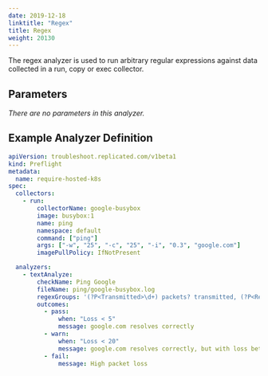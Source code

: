 ```yaml
---
date: 2019-12-18
linktitle: "Regex"
title: Regex
weight: 20130
---
```


The regex analyzer is used to run arbitrary regular expressions against data collected in a run, copy or exec collector.

## Parameters

*There are no parameters in this analyzer.*

## Example Analyzer Definition

```yaml
apiVersion: troubleshoot.replicated.com/v1beta1
kind: Preflight
metadata:
  name: require-hosted-k8s
spec:
  collectors:
    - run:
        collectorName: google-busybox
        image: busybox:1
        name: ping
        namespace: default
        command: ["ping"]
        args: ["-w", "25", "-c", "25", "-i", "0.3", "google.com"]
        imagePullPolicy: IfNotPresent

  analyzers:
    - textAnalyze:
        checkName: Ping Google
        fileName: ping/google-busybox.log
        regexGroups: '(?P<Transmitted>\d+) packets? transmitted, (?P<Received>\d+) packets? received, (?P<Loss>\d+)(\.\d+)?% packet loss'
        outcomes:
          - pass:
              when: "Loss < 5"
              message: google.com resolves correctly
          - warn:
              when: "Loss < 20"
              message: google.com resolves correctly, but with loss between 5% and 20%
          - fail:
              message: High packet loss
```